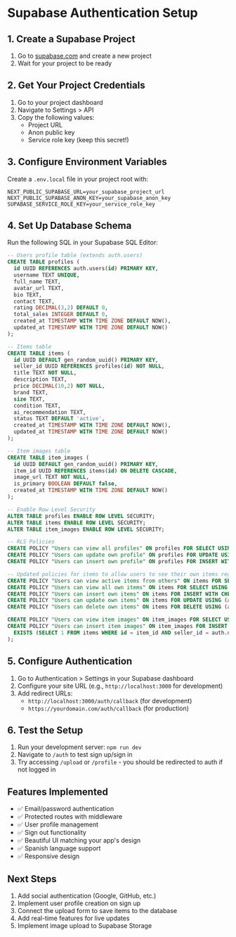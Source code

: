 # Supabase Authentication Setup

## 1. Create a Supabase Project

1. Go to [supabase.com](https://supabase.com) and create a new project
2. Wait for your project to be ready

## 2. Get Your Project Credentials

1. Go to your project dashboard
2. Navigate to Settings > API
3. Copy the following values:
   - Project URL
   - Anon public key
   - Service role key (keep this secret!)

## 3. Configure Environment Variables

Create a `.env.local` file in your project root with:

```env
NEXT_PUBLIC_SUPABASE_URL=your_supabase_project_url
NEXT_PUBLIC_SUPABASE_ANON_KEY=your_supabase_anon_key
SUPABASE_SERVICE_ROLE_KEY=your_service_role_key
```

## 4. Set Up Database Schema

Run the following SQL in your Supabase SQL Editor:

```sql
-- Users profile table (extends auth.users)
CREATE TABLE profiles (
  id UUID REFERENCES auth.users(id) PRIMARY KEY,
  username TEXT UNIQUE,
  full_name TEXT,
  avatar_url TEXT,
  bio TEXT,
  contact TEXT,
  rating DECIMAL(3,2) DEFAULT 0,
  total_sales INTEGER DEFAULT 0,
  created_at TIMESTAMP WITH TIME ZONE DEFAULT NOW(),
  updated_at TIMESTAMP WITH TIME ZONE DEFAULT NOW()
);

-- Items table
CREATE TABLE items (
  id UUID DEFAULT gen_random_uuid() PRIMARY KEY,
  seller_id UUID REFERENCES profiles(id) NOT NULL,
  title TEXT NOT NULL,
  description TEXT,
  price DECIMAL(10,2) NOT NULL,
  brand TEXT,
  size TEXT,
  condition TEXT,
  ai_recommendation TEXT,
  status TEXT DEFAULT 'active',
  created_at TIMESTAMP WITH TIME ZONE DEFAULT NOW(),
  updated_at TIMESTAMP WITH TIME ZONE DEFAULT NOW()
);

-- Item images table
CREATE TABLE item_images (
  id UUID DEFAULT gen_random_uuid() PRIMARY KEY,
  item_id UUID REFERENCES items(id) ON DELETE CASCADE,
  image_url TEXT NOT NULL,
  is_primary BOOLEAN DEFAULT false,
  created_at TIMESTAMP WITH TIME ZONE DEFAULT NOW()
);

-- Enable Row Level Security
ALTER TABLE profiles ENABLE ROW LEVEL SECURITY;
ALTER TABLE items ENABLE ROW LEVEL SECURITY;
ALTER TABLE item_images ENABLE ROW LEVEL SECURITY;

-- RLS Policies
CREATE POLICY "Users can view all profiles" ON profiles FOR SELECT USING (true);
CREATE POLICY "Users can update own profile" ON profiles FOR UPDATE USING (auth.uid() = id);
CREATE POLICY "Users can insert own profile" ON profiles FOR INSERT WITH CHECK (auth.uid() = id);

-- Updated policies for items to allow users to see their own items regardless of status
CREATE POLICY "Users can view active items from others" ON items FOR SELECT USING (status = 'active' AND auth.uid() != seller_id);
CREATE POLICY "Users can view all own items" ON items FOR SELECT USING (auth.uid() = seller_id);
CREATE POLICY "Users can insert own items" ON items FOR INSERT WITH CHECK (auth.uid() = seller_id);
CREATE POLICY "Users can update own items" ON items FOR UPDATE USING (auth.uid() = seller_id);
CREATE POLICY "Users can delete own items" ON items FOR DELETE USING (auth.uid() = seller_id);

CREATE POLICY "Users can view item images" ON item_images FOR SELECT USING (true);
CREATE POLICY "Users can insert item images" ON item_images FOR INSERT WITH CHECK (
  EXISTS (SELECT 1 FROM items WHERE id = item_id AND seller_id = auth.uid())
);
```

## 5. Configure Authentication

1. Go to Authentication > Settings in your Supabase dashboard
2. Configure your site URL (e.g., `http://localhost:3000` for development)
3. Add redirect URLs:
   - `http://localhost:3000/auth/callback` (for development)
   - `https://yourdomain.com/auth/callback` (for production)

## 6. Test the Setup

1. Run your development server: `npm run dev`
2. Navigate to `/auth` to test sign up/sign in
3. Try accessing `/upload` or `/profile` - you should be redirected to auth if not logged in

## Features Implemented

- ✅ Email/password authentication
- ✅ Protected routes with middleware
- ✅ User profile management
- ✅ Sign out functionality
- ✅ Beautiful UI matching your app's design
- ✅ Spanish language support
- ✅ Responsive design

## Next Steps

1. Add social authentication (Google, GitHub, etc.)
2. Implement user profile creation on sign up
3. Connect the upload form to save items to the database
4. Add real-time features for live updates
5. Implement image upload to Supabase Storage